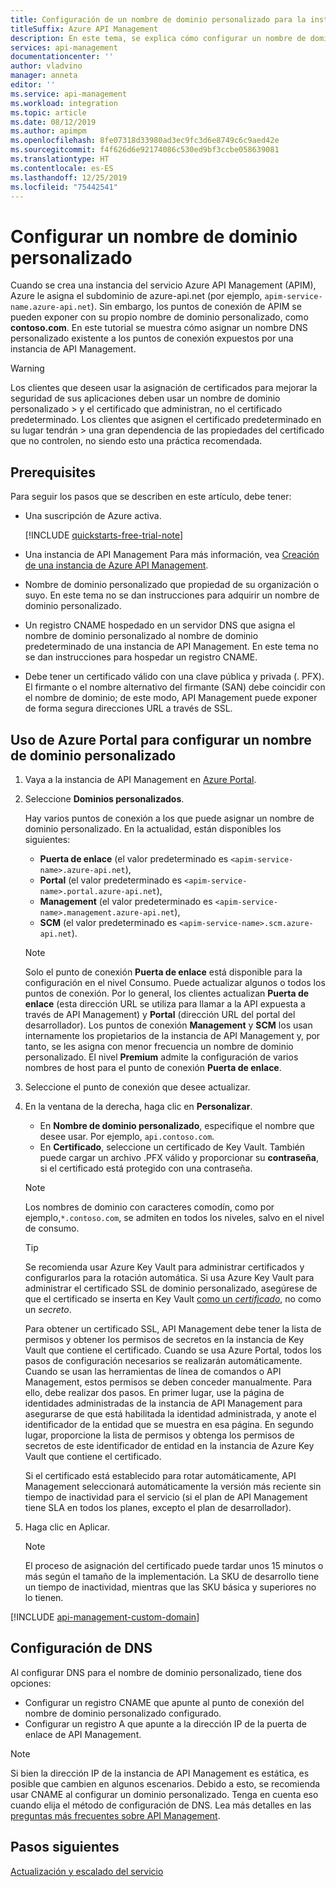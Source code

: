 ```yaml
---
title: Configuración de un nombre de dominio personalizado para la instancia de Azure API Management
titleSuffix: Azure API Management
description: En este tema, se explica cómo configurar un nombre de dominio personalizado para la instancia de Azure API Management.
services: api-management
documentationcenter: ''
author: vladvino
manager: anneta
editor: ''
ms.service: api-management
ms.workload: integration
ms.topic: article
ms.date: 08/12/2019
ms.author: apimpm
ms.openlocfilehash: 8fe07318d33980ad3ec9fc3d6e8749c6c9aed42e
ms.sourcegitcommit: f4f626d6e92174086c530ed9bf3ccbe058639081
ms.translationtype: HT
ms.contentlocale: es-ES
ms.lasthandoff: 12/25/2019
ms.locfileid: "75442541"
---
```

# <a name="configure-a-custom-domain-name"></a>Configurar un nombre de dominio personalizado

Cuando se crea una instancia del servicio Azure API Management (APIM), Azure le asigna el subdominio de azure-api.net (por ejemplo, `apim-service-name.azure-api.net`). Sin embargo, los puntos de conexión de APIM se pueden exponer con su propio nombre de dominio personalizado, como **contoso.com**. En este tutorial se muestra cómo asignar un nombre DNS personalizado existente a los puntos de conexión expuestos por una instancia de API Management.

> [!WARNING]
> Los clientes que deseen usar la asignación de certificados para mejorar la seguridad de sus aplicaciones deben usar un nombre de dominio personalizado > y el certificado que administran, no el certificado predeterminado. Los clientes que asignen el certificado predeterminado en su lugar tendrán > una gran dependencia de las propiedades del certificado que no controlen, no siendo esto una práctica recomendada.

## <a name="prerequisites"></a>Prerequisites

Para seguir los pasos que se describen en este artículo, debe tener:

-   Una suscripción de Azure activa.

    [!INCLUDE [quickstarts-free-trial-note](../../includes/quickstarts-free-trial-note.md)]

-   Una instancia de API Management Para más información, vea [Creación de una instancia de Azure API Management](get-started-create-service-instance.md).
-   Nombre de dominio personalizado que propiedad de su organización o suyo. En este tema no se dan instrucciones para adquirir un nombre de dominio personalizado.
-   Un registro CNAME hospedado en un servidor DNS que asigna el nombre de dominio personalizado al nombre de dominio predeterminado de una instancia de API Management. En este tema no se dan instrucciones para hospedar un registro CNAME.
-   Debe tener un certificado válido con una clave pública y privada (. PFX). El firmante o el nombre alternativo del firmante (SAN) debe coincidir con el nombre de dominio; de este modo, API Management puede exponer de forma segura direcciones URL a través de SSL.

## <a name="use-the-azure-portal-to-set-a-custom-domain-name"></a>Uso de Azure Portal para configurar un nombre de dominio personalizado

1. Vaya a la instancia de API Management en [Azure Portal](https://portal.azure.com/).
1. Seleccione **Dominios personalizados**.

    Hay varios puntos de conexión a los que puede asignar un nombre de dominio personalizado. En la actualidad, están disponibles los siguientes:

    - **Puerta de enlace** (el valor predeterminado es `<apim-service-name>.azure-api.net`),
    - **Portal** (el valor predeterminado es `<apim-service-name>.portal.azure-api.net`),
    - **Management** (el valor predeterminado es `<apim-service-name>.management.azure-api.net`),
    - **SCM** (el valor predeterminado es `<apim-service-name>.scm.azure-api.net`).

    > [!NOTE]
    > Solo el punto de conexión **Puerta de enlace** está disponible para la configuración en el nivel Consumo.
    > Puede actualizar algunos o todos los puntos de conexión. Por lo general, los clientes actualizan **Puerta de enlace** (esta dirección URL se utiliza para llamar a la API expuesta a través de API Management) y **Portal** (dirección URL del portal del desarrollador).
    > Los puntos de conexión **Management** y **SCM** los usan internamente los propietarios de la instancia de API Management y, por tanto, se les asigna con menor frecuencia un nombre de dominio personalizado.
    > El nivel **Premium** admite la configuración de varios nombres de host para el punto de conexión **Puerta de enlace**.

1. Seleccione el punto de conexión que desee actualizar.
1. En la ventana de la derecha, haga clic en **Personalizar**.

    - En **Nombre de dominio personalizado**, especifique el nombre que desee usar. Por ejemplo, `api.contoso.com`.
    - En **Certificado**, seleccione un certificado de Key Vault. También puede cargar un archivo .PFX válido y proporcionar su **contraseña**, si el certificado está protegido con una contraseña.

    > [!NOTE]
    > Los nombres de dominio con caracteres comodín, como por ejemplo,`*.contoso.com`, se admiten en todos los niveles, salvo en el nivel de consumo.

    > [!TIP]
    > Se recomienda usar Azure Key Vault para administrar certificados y configurarlos para la rotación automática.
    > Si usa Azure Key Vault para administrar el certificado SSL de dominio personalizado, asegúrese de que el certificado se inserta en Key Vault [como un _certificado_](https://docs.microsoft.com/rest/api/keyvault/CreateCertificate/CreateCertificate), no como un _secreto_.
    >
    > Para obtener un certificado SSL, API Management debe tener la lista de permisos y obtener los permisos de secretos en la instancia de Key Vault que contiene el certificado. Cuando se usa Azure Portal, todos los pasos de configuración necesarios se realizarán automáticamente. Cuando se usan las herramientas de línea de comandos o API Management, estos permisos se deben conceder manualmente. Para ello, debe realizar dos pasos. En primer lugar, use la página de identidades administradas de la instancia de API Management para asegurarse de que está habilitada la identidad administrada, y anote el identificador de la entidad que se muestra en esa página. En segundo lugar, proporcione la lista de permisos y obtenga los permisos de secretos de este identificador de entidad en la instancia de Azure Key Vault que contiene el certificado.
    >
    > Si el certificado está establecido para rotar automáticamente, API Management seleccionará automáticamente la versión más reciente sin tiempo de inactividad para el servicio (si el plan de API Management tiene SLA en todos los planes, excepto el plan de desarrollador).

1. Haga clic en Aplicar.

    > [!NOTE]
    > El proceso de asignación del certificado puede tardar unos 15 minutos o más según el tamaño de la implementación. La SKU de desarrollo tiene un tiempo de inactividad, mientras que las SKU básica y superiores no lo tienen.

[!INCLUDE [api-management-custom-domain](../../includes/api-management-custom-domain.md)]

## <a name="dns-configuration"></a>Configuración de DNS

Al configurar DNS para el nombre de dominio personalizado, tiene dos opciones:

-   Configurar un registro CNAME que apunte al punto de conexión del nombre de dominio personalizado configurado.
-   Configurar un registro A que apunte a la dirección IP de la puerta de enlace de API Management.

> [!NOTE]
> Si bien la dirección IP de la instancia de API Management es estática, es posible que cambien en algunos escenarios. Debido a esto, se recomienda usar CNAME al configurar un dominio personalizado. Tenga en cuenta eso cuando elija el método de configuración de DNS. Lea más detalles en las [preguntas más frecuentes sobre API Management](api-management-faq.md#how-can-i-secure-the-connection-between-the-api-management-gateway-and-my-back-end-services).

## <a name="next-steps"></a>Pasos siguientes

[Actualización y escalado del servicio](upgrade-and-scale.md)
